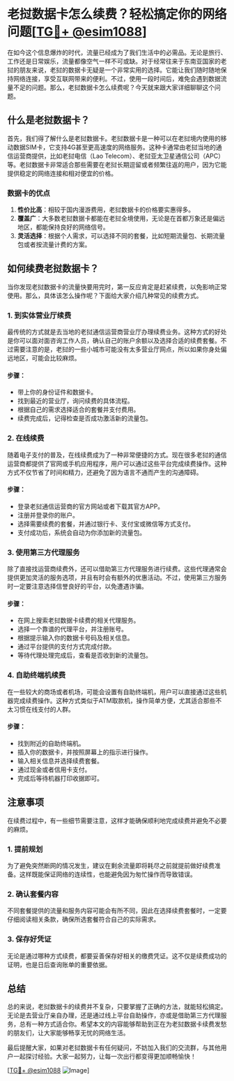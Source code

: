 # 老挝数据卡怎么续费？轻松搞定你的网络问题[[TG💪+ @esim1088](https://t.me/s/esim1088)]

在如今这个信息爆炸的时代，流量已经成为了我们生活中的必需品。无论是旅行、工作还是日常娱乐，流量都像空气一样不可或缺。对于经常往来于东南亚国家的老挝的朋友来说，老挝的数据卡无疑是一个非常实用的选择。它能让我们随时随地保持网络连接，享受互联网带来的便利。不过，使用一段时间后，难免会遇到数据流量不足的问题。那么，老挝数据卡怎么续费呢？今天就来跟大家详细聊聊这个问题。

## 什么是老挝数据卡？

首先，我们得了解什么是老挝数据卡。老挝数据卡是一种可以在老挝境内使用的移动数据SIM卡，它支持4G甚至更高速度的网络服务。这种卡通常由老挝当地的通信运营商提供，比如老挝电信（Lao Telecom）、老挝亚太卫星通信公司（APC）等。老挝数据卡非常适合那些需要在老挝长期逗留或者频繁往返的用户，因为它能提供稳定的网络连接和相对便宜的价格。

### 数据卡的优点

1. **性价比高**：相较于国内漫游费用，老挝数据卡的价格要实惠得多。
2. **覆盖广**：大多数老挝数据卡都能在老挝全境使用，无论是在首都万象还是偏远地区，都能保持良好的网络信号。
3. **灵活选择**：根据个人需求，可以选择不同的套餐，比如短期流量包、长期流量包或者按流量计费的方案。

## 如何续费老挝数据卡？

当你发现老挝数据卡的流量快要用完时，第一反应肯定是赶紧续费，以免影响正常使用。那么，具体该怎么操作呢？下面给大家介绍几种常见的续费方式。

### 1. 到实体营业厅续费

最传统的方式就是去当地的老挝通信运营商营业厅办理续费业务。这种方式的好处是你可以面对面咨询工作人员，确认自己的账户余额以及选择合适的续费套餐。不过需要注意的是，老挝的一些小城市可能没有太多营业厅网点，所以如果你身处偏远地区，可能会比较麻烦。

#### 步骤：
- 带上你的身份证件和数据卡。
- 找到最近的营业厅，询问续费的具体流程。
- 根据自己的需求选择适合的套餐并支付费用。
- 续费完成后，记得检查是否成功激活新的流量包。

### 2. 在线续费

随着电子支付的普及，在线续费成为了一种非常便捷的方式。现在很多老挝的通信运营商都提供了官网或手机应用程序，用户可以通过这些平台完成续费操作。这种方式不仅节省了时间和精力，还避免了因为语言不通而产生的沟通障碍。

#### 步骤：
- 登录老挝通信运营商的官方网站或者下载其官方APP。
- 注册并登录你的账户。
- 选择需要续费的套餐，并通过银行卡、支付宝或微信等方式支付。
- 支付成功后，系统会自动为你添加新的流量包。

### 3. 使用第三方代理服务

除了直接找运营商续费外，还可以借助第三方代理服务进行续费。这些代理通常会提供更加灵活的服务选项，并且有时会有额外的优惠活动。不过，使用第三方服务时一定要注意选择信誉良好的平台，以免遭遇诈骗。

#### 步骤：
- 在网上搜索老挝数据卡续费的相关代理服务。
- 选择一个靠谱的代理平台，并注册账号。
- 根据提示输入你的数据卡号码及相关信息。
- 通过平台提供的支付方式完成付款。
- 等待代理处理完成后，查看是否收到新的流量包。

### 4. 自助终端机续费

在一些较大的商场或者机场，可能会设置有自助终端机，用户可以直接通过这些机器完成续费操作。这种方式类似于ATM取款机，操作简单方便，尤其适合那些不太习惯在线支付的人群。

#### 步骤：
- 找到附近的自助终端机。
- 插入你的数据卡，并按照屏幕上的指示进行操作。
- 输入相关信息并选择续费套餐。
- 通过现金或者信用卡支付。
- 完成后等待机器打印收据即可。

## 注意事项

在续费过程中，有一些细节需要注意，这样才能确保顺利地完成续费并避免不必要的麻烦。

### 1. 提前规划

为了避免突然断网的情况发生，建议在剩余流量即将耗尽之前就提前做好续费准备。这样既能保证网络的连续性，也能避免因为匆忙操作而导致错误。

### 2. 确认套餐内容

不同套餐提供的流量和服务内容可能会有所不同，因此在选择续费套餐时，一定要仔细阅读相关条款，确保所选套餐符合自己的实际需求。

### 3. 保存好凭证

无论是通过哪种方式续费，都要妥善保存好相关的缴费凭证。这不仅是续费成功的证明，也是日后查询账单的重要依据。

## 总结

总的来说，老挝数据卡的续费并不复杂，只要掌握了正确的方法，就能轻松搞定。无论是去营业厅亲自办理，还是通过线上平台自助操作，亦或是借助第三方代理服务，总有一种方式适合你。希望本文的内容能够帮助到正在为老挝数据卡续费发愁的朋友们，让大家能够畅享无忧的网络生活。

最后提醒大家，如果对老挝数据卡有任何疑问，不妨加入我们的交流群，与其他用户一起探讨经验。大家一起努力，让每一次出行都变得更加顺畅愉快！

[[TG💪+ @esim1088](https://t.me/s/esim1088) ![Image](https://i.postimg.cc/4NQfJmqS/Snipaste-2025-05-13-00-14-12.png)]